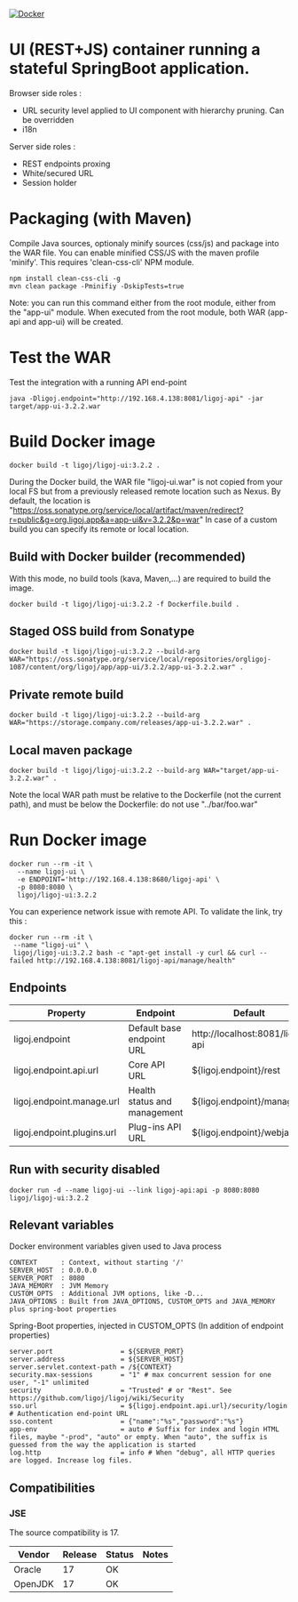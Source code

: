 [![Docker](https://img.shields.io/docker/build/ligoj/ligoj-ui.svg)](https://hub.docker.com/r/ligoj/ligoj-ui)

# UI (REST+JS) container running a stateful SpringBoot application.

Browser side roles :

- URL security level applied to UI component with hierarchy pruning. Can be overridden
- i18n

Server side roles :

- REST endpoints proxing
- White/secured URL
- Session holder 

# Packaging (with Maven)

Compile Java sources, optionaly minify sources (css/js) and package into the WAR file.
You can enable minified CSS/JS with the maven profile 'minify'. This requires 'clean-css-cli' NPM module.

```
npm install clean-css-cli -g
mvn clean package -Pminifiy -DskipTests=true
```

Note: you can run this command either from the root module, either from the "app-ui" module. When executed from the root module, both WAR (app-api and app-ui) will be created.

# Test the WAR

Test the integration with a running API end-point

```
java -Dligoj.endpoint="http://192.168.4.138:8081/ligoj-api" -jar target/app-ui-3.2.2.war
```

# Build Docker image

```
docker build -t ligoj/ligoj-ui:3.2.2 .
```

During the Docker build, the WAR file "ligoj-ui.war" is not copied from your local FS but from a previously released remote location such as Nexus.
By default, the location is "https://oss.sonatype.org/service/local/artifact/maven/redirect?r=public&g=org.ligoj.app&a=app-ui&v=3.2.2&p=war"
In case of a custom build you can specify its remote or local location.


## Build with Docker builder (recommended)

With this mode, no build tools (kava, Maven,...) are required to build the image.

```
docker build -t ligoj/ligoj-ui:3.2.2 -f Dockerfile.build .
```

## Staged OSS build from Sonatype

```
docker build -t ligoj/ligoj-ui:3.2.2 --build-arg WAR="https://oss.sonatype.org/service/local/repositories/orgligoj-1087/content/org/ligoj/app/app-ui/3.2.2/app-ui-3.2.2.war" .
```

## Private remote build

```
docker build -t ligoj/ligoj-ui:3.2.2 --build-arg WAR="https://storage.company.com/releases/app-ui-3.2.2.war" .
```

## Local maven package

```
docker build -t ligoj/ligoj-ui:3.2.2 --build-arg WAR="target/app-ui-3.2.2.war" .
```

Note the local WAR path must be relative to the Dockerfile (not the current path), and must be below the Dockerfile: do not use "../bar/foo.war"

# Run Docker image

```
docker run --rm -it \
  --name ligoj-ui \
  -e ENDPOINT='http://192.168.4.138:8680/ligoj-api' \
  -p 8080:8080 \
  ligoj/ligoj-ui:3.2.2 
```

You can experience network issue with remote API. To validate the link, try this :

```
docker run --rm -it \
 --name "ligoj-ui" \
 ligoj/ligoj-ui:3.2.2 bash -c "apt-get install -y curl && curl --failed http://192.168.4.138:8081/ligoj-api/manage/health"
```

## Endpoints

| Property     | Endpoint | Default |
|------------|---------|--------------------------|
| ligoj.endpoint | Default base endpoint URL    | http://localhost:8081/ligoj-api |
| ligoj.endpoint.api.url | Core API URL     | ${ligoj.endpoint}/rest |
| ligoj.endpoint.manage.url | Health status and management| ${ligoj.endpoint}/manage |
| ligoj.endpoint.plugins.url | Plug-ins API URL | ${ligoj.endpoint}/webjars |


## Run with security disabled
```
docker run -d --name ligoj-ui --link ligoj-api:api -p 8080:8080 ligoj/ligoj-ui:3.2.2 
```


## Relevant variables

Docker environment variables given used to Java process

```
CONTEXT      : Context, without starting '/'
SERVER_HOST  : 0.0.0.0
SERVER_PORT  : 8080
JAVA_MEMORY  : JVM Memory
CUSTOM_OPTS  : Additional JVM options, like -D...
JAVA_OPTIONS : Built from JAVA_OPTIONS, CUSTOM_OPTS and JAVA_MEMORY plus spring-boot properties
```

Spring-Boot properties, injected in CUSTOM_OPTS
(In addition of endpoint properties)

```
server.port                 = ${SERVER_PORT}
server.address              = ${SERVER_HOST}
server.servlet.context-path = /${CONTEXT}
security.max-sessions       = "1" # max concurrent session for one user, "-1" unlimited
security                    = "Trusted" # or "Rest". See https://github.com/ligoj/ligoj/wiki/Security
sso.url                     = ${ligoj.endpoint.api.url}/security/login # Authentication end-point URL
sso.content                 = {"name":"%s","password":"%s"}
app-env                     = auto # Suffix for index and login HTML files, maybe "-prod", "auto" or empty. When "auto", the suffix is guessed from the way the application is started
log.http                    = info # When "debug", all HTTP queries are logged. Increase log files.
```

## Compatibilities

### JSE

The source compatibility is 17.

| Vendor     | Release  | Status  | Notes |
|------------|----------|---------|-------|
| Oracle     | 17       | OK      |  |
| OpenJDK    | 17       | OK      |  |
